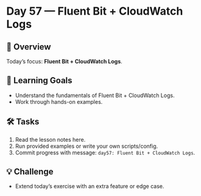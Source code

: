 # Day 57 — Fluent Bit + CloudWatch Logs

## 📖 Overview
Today’s focus: **Fluent Bit + CloudWatch Logs**.

## 🎯 Learning Goals
- Understand the fundamentals of Fluent Bit + CloudWatch Logs.
- Work through hands-on examples.

## 🛠️ Tasks
1. Read the lesson notes here.
2. Run provided examples or write your own scripts/config.
3. Commit progress with message: `day57: Fluent Bit + CloudWatch Logs`.

## 💡 Challenge
- Extend today’s exercise with an extra feature or edge case.

